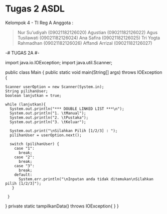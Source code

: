 # Tugas 2 ASDL #

Kelompok 4 - TI Reg A
Anggota :
> Nur Su’udiyah (09021182126020)
> Agustian (09021182126022)
> Agus Tusilawati (09021182126024)
> Ana Safira (09021182126025)
> Tri Yogta Rahmadhan (09021182126026)
> Affandi Arrizal (09021182126027)


-# TUGAS 2A #-


import java.io.IOException;
import java.util.Scanner;

public class Main {
  public static void main(String[] args) throws IOException {
  
    Scanner userOption = new Scanner(System.in);
    String pilihanUser;
    boolean lanjutkan = true;
    
    while (lanjutkan){
      System.out.println("*** DOUBLE LINKED LIST ***\n");
      System.out.println("1. \tManual");
      System.out.println("2. \tPustaka");
      System.out.println("3. \tKeluar");

      System.out.print("\nSilahkan Pilih [1/2/3] : ");
      pilihanUser = userOption.next();

      switch (pilihanUser) {
        case "1":
          break;
        case "2":
          break;
        case "3":
          break;
        default:
          System.err.println("\nInputan anda tidak ditemukan\nSilahkan pilih [1/2/3]");   
       }
      
     }
    
   }
   private static tampilkanData() throws IOException{
   }
}
